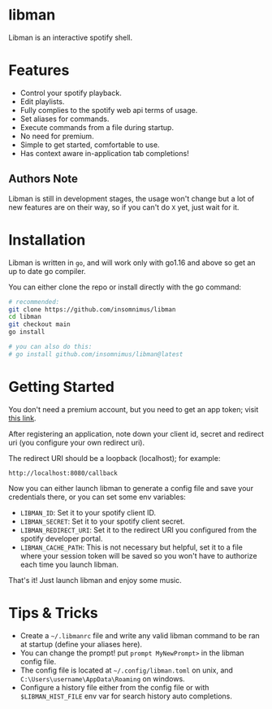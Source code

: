 # libman

Libman is an interactive spotify shell.

# Features

-	Control your spotify playback.
-	Edit playlists.
-	Fully complies to the spotify web api terms of usage.
-	Set aliases for commands.
-	Execute commands from a file during startup.
-	No need for premium.
-	Simple to get started, comfortable to use.
-	Has context aware in-application tab completions!

## Authors Note

Libman is still in development stages, the usage won't change but a lot of new features are on their way, so if you can't do `X` yet, just wait for it.

# Installation

Libman is written in `go`, and will work only with go1.16 and above so get an up to date go compiler.

You can either clone the repo or install directly with the go command:

```sh
# recommended:
git clone https://github.com/insomnimus/libman
cd libman
git checkout main
go install

# you can also do this:
# go install github.com/insomnimus/libman@latest
```

# Getting Started

You don't need a premium account, but you need to get an app token; visit [this link](https://developer.spotify.com/documentation/web-api/).

After registering an application, note down your client id, secret and redirect uri (you configure your own redirect uri).

The redirect URI should be a loopback (localhost); for example:

`http://localhost:8080/callback`

Now you can either launch libman to generate a config file and save your credentials there, or you can 
set some env variables:

-	`LIBMAN_ID`: Set it to your spotify client ID.
-	`LIBMAN_SECRET`: Set it to your spotify client secret.
-	`LIBMAN_REDIRECT_URI`: Set it to the redirect URI you configured from the spotify developer portal.
-	`LIBMAN_CACHE_PATH`:  This is not necessary but helpful, set it to a file where your session token will be saved so you won't have to authorize each time you launch libman.

That's it! Just launch libman and enjoy some music.

# Tips & Tricks

-	Create a `~/.libmanrc` file and write any valid libman command to be ran at startup (define your aliases here).
-	You can change the prompt! put `prompt MyNewPrompt>` in the libman config file.
-	The config file is located at `~/.config/libman.toml` on unix, and `C:\Users\username\AppData\Roaming` on windows.
-	Configure a history file either from the config file or with `$LIBMAN_HIST_FILE` env var for search history auto completions.

